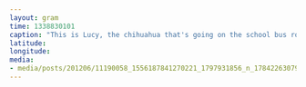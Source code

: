 ```yaml
---
layout: gram
time: 1338830101
caption: "This is Lucy, the chihuahua that's going on the school bus road trip to Anchorage with me."
latitude: 
longitude: 
media:
- media/posts/201206/11190058_1556187841270221_1797931856_n_17842263079000351.jpg
---
```

